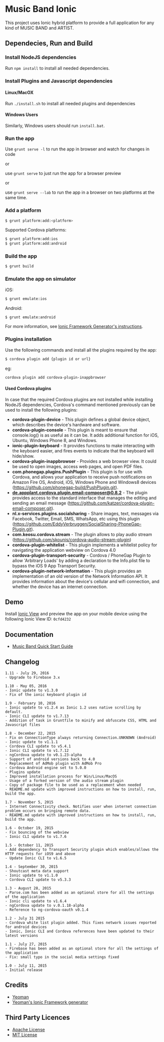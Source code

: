 # Music Band Ionic
This project uses Ionic hybrid platform to provide a full application for any kind of MUSIC BAND and ARTIST.

## Dependecies, Run and Build

### Install NodeJS dependencies

Run `npm install` to install all needed dependencies.

### Install Plugins and Javascript dependencies
#### Linux/MacOX
Run `./install.sh` to install all needed plugins and dependencies

#### Windows Users
Similarly, Windows users should run `install.bat`.

### Run the app
Use `grunt serve -l` to run the app in browser and watch for changes in code

or

use `grunt serve` to just run the app for a browser preview

or

use `grunt serve --lab` to run the app in a browser on two platforms at the same time.

### Add a platform

```bash
$ grunt platform:add:<platform>
```

Supported Cordova platforms:

```bash
$ grunt platform:add:ios
$ grunt platform:add:android
```

### Build the app

```bash
$ grunt build
```

### Εmulate the app on simulator
iOS:

```bash
$ grunt emulate:ios
```

Android:

```bash
$ grunt emulate:android
```

For more information, see [Ionic Framework Generator's instructions](https://github.com/diegonetto/generator-ionic).

### Plugins installation

Use the following commands and install all the plugins required by the app:
```bash
$ cordova plugin add {plugin id or url}
```

eg:

```bash
cordova plugin add cordova-plugin-inappbrowser
```

#### Used Cordova plugins
In case that the required Cordova plugins are not installed while installing NodeJS dependencies, Cordova's command mentioned previously can be used to install the following plugins:

* **cordova-plugin-device** - This plugin defines a global device object, which describes the device's hardware and software.
* **cordova-plugin-console** - This plugin is meant to ensure that console.log() is as useful as it can be. It adds additional function for iOS, Ubuntu, Windows Phone 8, and Windows.
* **ionic-plugin-keyboard** - It provides functions to make interacting with the keyboard easier, and fires events to indicate that the keyboard will hide/show.
* **cordova-plugin-inappbrowser** - Provides a web browser view. It could be used to open images, access web pages, and open PDF files.
* **com.phonegap.plugins.PushPlugin** - This plugin is for use with Cordova, and allows your application to receive push notifications on Amazon Fire OS, Android, iOS, Windows Phone and Windows8 devices (https://github.com/phonegap-build/PushPlugin.git).
* **de.appplant.cordova.plugin.email-composer@0.8.2** - The plugin provides access to the standard interface that manages the editing and sending an email message (https://github.com/katzer/cordova-plugin-email-composer.git).
* **nl.x-services.plugins.socialsharing** - Share images, text, messages via Facebook, Twitter, Email, SMS, WhatsApp, etc using this plugin (https://github.com/EddyVerbruggen/SocialSharing-PhoneGap-Plugin.git).
* **com.keosu.cordova.stream** - The plugin allows to play audio stream (https://github.com/skounis/cordova-audio-stream-plugin)
* **cordova-plugin-whitelist** - This plugin implements a whitelist policy for navigating the application webview on Cordova 4.0
* **cordova-plugin-transport-security** - Cordova / PhoneGap Plugin to allow 'Arbitrary Loads' by adding a declaration to the Info.plist file to bypass the iOS 9 App Transport Security.
* **cordova-plugin-network-information** - This plugin provides an implementation of an old version of the Network Information API. It provides information about the device's cellular and wifi connection, and whether the device has an internet connection.

## Demo
Install [Ionic View](http://view.ionic.io/) and preview the app on your mobile device using the following Ionic View ID: `0cfd4232`

## Documentation
* [Music Band Quick Start Guide](https://docs.google.com/document/d/19BhjEpYt7kOgr8PZFiEvNy81k3gV7h7NRe6Oxa_pt9E/edit?usp=sharing)

## Changelog
```
1.11 - July 29, 2016
- Upgrade to Firebase 3.x

1.10 - May 05, 2016
- Ionic update to v1.3.0
- Fix of the ionic keyboard plugin id

1.9 - February 10, 2016
- Ionic update to v1.2.4 as Ionic 1.2 uses native scrolling by default.
- Ionic CLI update to v1.7.13
- Addition of task in Gruntfile to minify and obfuscate CSS, HTML and Javascript files

1.8 - December 22, 2015
- Fix on ConnectionType always returning Connection.UNKNOWN (Android)
- Ionic update to v1.1.1
- Cordova CLI update to v5.4.1
- Ionic CLI update to v1.7.12
- ngCordova update to v0.1.23-alpha
- Support of android versions back to 4.0
- Replacement of AdMob plugin with AdMob Pro
- Cordova Android engine set to 5.0.0
- Plugins update
- Improved installation process for Win/Linux/MacOS
- Usage of a forked version of the audio stream plugin
- Copy of package file to be used as a replacement when needed
- README.md update with improved instructions on how to install, run, build the app.

1.7 - November 5, 2015
- Internet Connectivity check. Notifies user when internet connection problem occurs on bringing remote data.
- README.md update with improved instructions on how to install, run, build the app.

1.6 - October 19, 2015
- Fix bouncing of the webview
- Ionic CLI update to v1.7.6

1.5 - October 11, 2015
- Add dependency to Transport Security plugin which enables/allows the HTTP requests for iOS9 and above
- Update Ionic CLI to v1.6.5

1.4 - September 30, 2015
- Shoutcast meta data support
- Ionic update to v1.1.0
- Cordova CLI update to v5.3.3

1.3 - August 28, 2015
- Parse.com has been added as an optional store for all the settings of the application
- Ionic cli update to v1.6.4
- ngCordova update to v.0.1.18-alpha
- Reference to ng-cordova-oauth v0.1.4

1.2 - July 31 2015
- Cordova white list plugin added. This fixes network issues reported for android devices
- Ionic, Ionic CLI and Cordova references have been updated to their latest versions

1.1 - July 27, 2015
- Firebase has been added as an optional store for all the settings of the application
- Fix: small typo in the social media settings fixed

1.0 - July 11, 2015
- Initial release
```
## Credits

* [Yeoman](http://yeoman.io/)
* [Yeoman's Ionic Framework generator](https://github.com/diegonetto/generator-ionic)

## Third Party Licences
* [Apache License](http://www.apache.org/licenses/)
* [MIT License](https://opensource.org/licenses/MIT)
